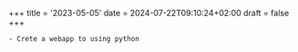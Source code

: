 +++
title = '2023-05-05'
date = 2024-07-22T09:10:24+02:00
draft = false
+++

    - Crete a webapp to using python 